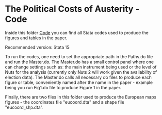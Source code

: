 # The Political Costs of Austerity - Code

Inside this folder [Code](https://github.com/RicardoGabriel/The-Political-Costs-of-Austerity/tree/main/Code) you can find all Stata codes used to produce the figures and tables in the paper.

Recommended version: Stata 15

To run the codes, one need to set the appropriate path in the Paths.do file and run the Master.do. The Master.do has a small control panel where one can change settings such as: the main instrument being used or the level of Nuts for the analysis (currently only Nuts 2 will work given the availability of election data). The Master.do calls all necessary do files to produce each figure or table, conveniently named after the name in the paper - example being you run Fig1.do file to produce Figure 1 in the paper.

Finally, there are two files in this folder used to produce the European maps figures - the coordinates file "eucoord.dta" and a shape file "eucoord_shp.dta".